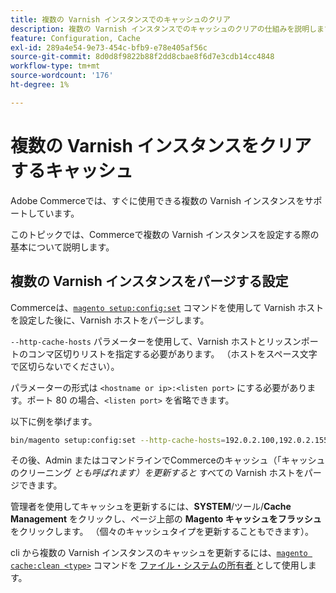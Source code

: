 ```yaml
---
title: 複数の Varnish インスタンスでのキャッシュのクリア
description: 複数の Varnish インスタンスでのキャッシュのクリアの仕組みを説明します。
feature: Configuration, Cache
exl-id: 289a4e54-9e73-454c-bfb9-e78e405af56c
source-git-commit: 8d0d8f9822b88f2dd8cbae8f6d7e3cdb14cc4848
workflow-type: tm+mt
source-wordcount: '176'
ht-degree: 1%

---
```


# 複数の Varnish インスタンスをクリアするキャッシュ

Adobe Commerceでは、すぐに使用できる複数の Varnish インスタンスをサポートしています。

このトピックでは、Commerceで複数の Varnish インスタンスを設定する際の基本について説明します。

## 複数の Varnish インスタンスをパージする設定

Commerceは、[`magento setup:config:set`](../../installation/tutorials/deployment.md) コマンドを使用して Varnish ホストを設定した後に、Varnish ホストをパージします。

`--http-cache-hosts` パラメーターを使用して、Varnish ホストとリッスンポートのコンマ区切りリストを指定する必要があります。 （ホストをスペース文字で区切らないでください）。

パラメーターの形式は `<hostname or ip>:<listen port>` にする必要があります。ポート 80 の場合、`<listen port>` を省略できます。

以下に例を挙げます。

```bash
bin/magento setup:config:set --http-cache-hosts=192.0.2.100,192.0.2.155:8080
```

その後、Admin またはコマンドラインでCommerceのキャッシュ（「キャッシュのクリーニング _とも呼ばれます）を更新すると_ すべての Varnish ホストをパージできます。

管理者を使用してキャッシュを更新するには、**SYSTEM**/ツール/**Cache Management** をクリックし、ページ上部の **Magento キャッシュをフラッシュ** をクリックします。 （個々のキャッシュタイプを更新することもできます）。

cli から複数の Varnish インスタンスのキャッシュを更新するには、[`magento cache:clean <type>`](../cli/manage-cache.md#clean-and-flush-cache-types) コマンドを [ ファイル・システムの所有者 ](../../installation/prerequisites/file-system/overview.md) として使用します。

